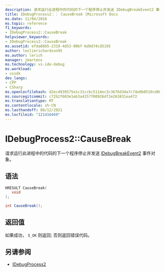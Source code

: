 ```yaml
---
description: 请求运行此进程中的代码的下一个程序停止并发送 IDebugBreakEvent2 事件对象。
title: IDebugProcess2：： CauseBreak |Microsoft Docs
ms.date: 11/04/2016
ms.topic: reference
f1_keywords:
- IDebugProcess2::CauseBreak
helpviewer_keywords:
- IDebugProcess2::CauseBreak
ms.assetid: efda8865-2319-4d53-90bf-6d9d74cd5195
author: leslierichardson95
ms.author: lerich
manager: jmartens
ms.technology: vs-ide-debug
ms.workload:
- vssdk
dev_langs:
- CPP
- CSharp
ms.openlocfilehash: d2ec4939575e1c31ccbc5114ec3c3676d34a7c74e0b0510cd80218df97211e5e
ms.sourcegitcommit: c72b2f603e1eb3a4157f00926df2e263831ea472
ms.translationtype: MT
ms.contentlocale: zh-CN
ms.lasthandoff: 08/12/2021
ms.locfileid: "121416469"
---
```

# <a name="idebugprocess2causebreak"></a>IDebugProcess2::CauseBreak
请求运行此进程中的代码的下一个程序停止并发送 [IDebugBreakEvent2](../../../extensibility/debugger/reference/idebugbreakevent2.md) 事件对象。

## <a name="syntax"></a>语法

```cpp
HRESULT CauseBreak( 
   void
);
```

```csharp
int CauseBreak();
```

## <a name="return-value"></a>返回值
 如果成功， `S_OK` 则返回; 否则返回错误代码。

## <a name="see-also"></a>另请参阅
- [IDebugProcess2](../../../extensibility/debugger/reference/idebugprocess2.md)
